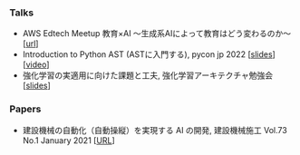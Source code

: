 

### Talks

- AWS Edtech Meetup 教育×AI ～生成系AIによって教育はどう変わるのか～ [[url](https://aws-startup-lofts.com/apj/loft/tokyo/event/4287cfe9-6832-43e1-bb18-0ff5ea4794c1)]
- Introduction to Python AST (ASTに入門する), pycon jp 2022 [[slides](https://speakerdeck.com/atamaplus/pycon-jp-2022-ast)][[video](https://www.youtube.com/watch?v=E0LRci4jQ3E)]
- 強化学習の実適用に向けた課題と工夫, 強化学習アーキテクチャ勉強会 [[slides](https://www.slideshare.net/MasahiroYasumoto/ss-226878641)]

### Papers

- 建設機械の自動化（自動操縦）を実現する AI の開発, 建設機械施工 Vol.73 No.1 January 2021 [[URL](https://jcmanet.or.jp/bunken/kikanshi/2021/1/073.pdf)]


<!--
**MasahiroYasumoto/MasahiroYasumoto** is a ✨ _special_ ✨ repository because its `README.md` (this file) appears on your GitHub profile.

Here are some ideas to get you started:
### Hi there 👋

- 🔭 I’m currently working on ...
- 🌱 I’m currently learning ...
- 👯 I’m looking to collaborate on ...
- 🤔 I’m looking for help with ...
- 💬 Ask me about ...
- 📫 How to reach me: ...
- 😄 Pronouns: ...
- ⚡ Fun fact: ...
-->
